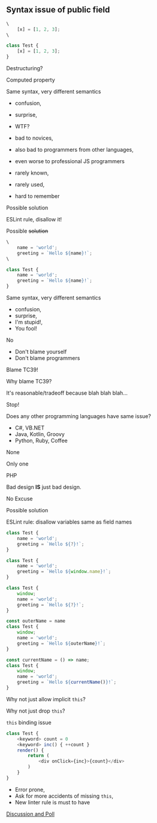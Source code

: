 ## Syntax issue of public field

```js
\
	[x] = [1, 2, 3];
\
```

```js
class Test {
	[x] = [1, 2, 3];
}
```

Destructuring?

Computed property

Same syntax, very
different semantics

- confusion,
- surprise,
- WTF?

- bad to novices,
- also bad to programmers from other languages,
- even worse to professional JS programmers

- rarely known,
- rarely used,
- hard to remember

Possible solution

ESLint rule,
disallow it!

Possible ~~solution~~


```js
\
	name = 'world';
	greeting = `Hello ${name}!`;
\
```

```js
class Test {
	name = 'world';
	greeting = `Hello ${name}!`;
}
```

Same syntax, very
different semantics

- confusion,
- surprise,
- I'm stupid!,
- You fool!

No

- Don't blame yourself
- Don't blame programmers

Blame TC39!

Why blame TC39?

It's reasonable/tradeoff
because blah blah blah...

Stop!

Does any other programming
languages have same issue?

- C#, VB.NET
- Java, Kotlin, Groovy
- Python, Ruby, Coffee

None

Only one

PHP

Bad design **IS**
just bad design.

No Excuse

Possible solution

ESLint rule:
disallow variables
same as field names

```js
class Test {
	name = 'world';
	greeting = `Hello ${?}!`;
}
```

```js
class Test {
	name = 'world';
	greeting = `Hello ${window.name}!`;
}
```

```js
class Test {
	window;
	name = 'world';
	greeting = `Hello ${?}!`;
}
```

```js
const outerName = name
class Test {
	window;
	name = 'world';
	greeting = `Hello ${outerName}!`;
}
```

```js
const currentName = () => name;
class Test {
	window;
	name = 'world';
	greeting = `Hello ${currentName()}!`;
}
```

Why not just allow
implicit `this`?

Why not just
drop `this`?

`this` binding issue

```js
class Test {
	<keyword> count = 0
	<keyword> inc() { ++count }
	render() {
		return (
			<div onClick={inc}>{count}</div>
		)
	}
}
```

- Error prone,
- Ask for more accidents of missing `this`,
- New linter rule is must to have

[Discussion and Poll]()
